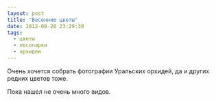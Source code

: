 ```yaml
---
layout: post
title: "Весенние цветы"
date: 2012-08-28 23:29:39
tags:
  - цветы
  - лесопарки
  - орхидеи
---
```

Очень хочется собрать фотографии Уральских орхидей, да и других редких
цветов тоже.

Пока нашел не очень много видов.
